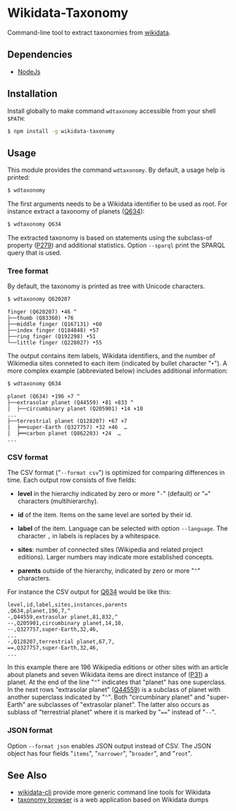 # Wikidata-Taxonomy

Command-line tool to extract taxonomies from [wikidata](https://wikidata.org).

## Dependencies

* [NodeJs](https://nodejs.org)

## Installation

Install globally to make command `wdtaxonomy` accessible from your shell `$PATH`:

```sh
$ npm install -g wikidata-taxonomy
```

## Usage

This module provides the command `wdtaxonomy`. By default, a usage help is printed: 

```sh
$ wdtaxonomy
```

The first arguments needs to be a Wikidata identifier to be used as root. For
instance extract a taxonomy of planets ([Q634](https://www.wikidata.org/wiki/Q634)):

```sh
$ wdtaxonomy Q634
```

The extracted taxonomy is based on statements using the subclass-of property
([P279](https://www.wikidata.org/wiki/Property:P279)) and additional statistics.
Option `--sparql` print the SPARQL query that is used.

### Tree format

By default, the taxonomy is printed as tree with Unicode characters.

```sh
$ wdtaxonomy Q620207
```
```
finger (Q620207) •46 ^
├──thumb (Q83360) •76 
├──middle finger (Q167131) •60 
├──index finger (Q184848) •57 
├──ring finger (Q192298) •51 
└──little finger (Q228027) •55 
```

The output contains item labels, Wikidata identifiers, and the number of
Wikimedia sites conneted to each item (indicated by bullet character "`•`"). A
more complex example (abbreviated below) includes additional information:

```sh
$ wdtaxonomy Q634
```
```
planet (Q634) •196 ×7 ^
├──extrasolar planet (Q44559) •81 ×833 ^
|  ├──circumbinary planet (Q205901) •14 ×10
...
├──terrestrial planet (Q128207) •67 ×7 
|  ╞══super-Earth (Q327757) •32 ×46  …
|  ╞══carbon planet (Q862203) •24  …
...
```

### CSV format

The CSV format ("`--format csv`") is optimized for comparing differences in
time.  Each output row consists of five fields:

* **level** in the hierarchy indicated by zero or more "`-`" (default) or "`=`" 
  characters (multihierarchy).

* **id** of the item. Items on the same level are sorted by their id.

* **label** of the item. Language can be selected with option `--language`.
  The character `,` in labels is replaces by a whitespace.

* **sites**: number of connected sites (Wikipedia and related project editions).
  Larger numbers may indicate more established concepts.

* **parents** outside of the hierarchy, indicated by zero or more "`^`" characters.

For instance the CSV output for [Q634](https://www.wikidata.org/wiki/Q634) would be
like this:

```csv
level,id,label,sites,instances,parents
,Q634,planet,196,7,^
-,Q44559,extrasolar planet,81,832,^
--,Q205901,circumbinary planet,14,10,
--,Q327757,super-Earth,32,46,
...
-,Q128207,terrestrial planet,67,7,
==,Q327757,super-Earth,32,46,
...

```

In this example there are 196 Wikipedia editions or other sites with an article
about planets and seven Wikidata items are direct instance of
([P31](https://www.wikidata.org/wiki/P31)) a planet. At the end of the line
"`^`" indicates that "planet" has one superclass. In the next rows "extrasolar
planet" ([Q44559](https://www.wikidata.org/wiki/Q44559)) is a subclass of planet
with another superclass indicated by "`^`". Both "circumbinary planet" and
"super-Earth" are subclasses of "extrasolar planet". The latter also occurs as
sublass of "terrestrial planet" where it is marked by "`==`" instead of "`--`".

### JSON format

Option `--format json` enables JSON output instead of CSV. The JSON object has
four fields "`items`", "`narrower`", "`broader`", and "`root`".

## See Also

* [wikidata-cli](https://npmjs.com/package/wikidata-cli) provide more generic
  command line tools for Wikidata
* [taxonomy browser](http://sergestratan.bitbucket.org/) is a web application
  based on Wikidata dumps

